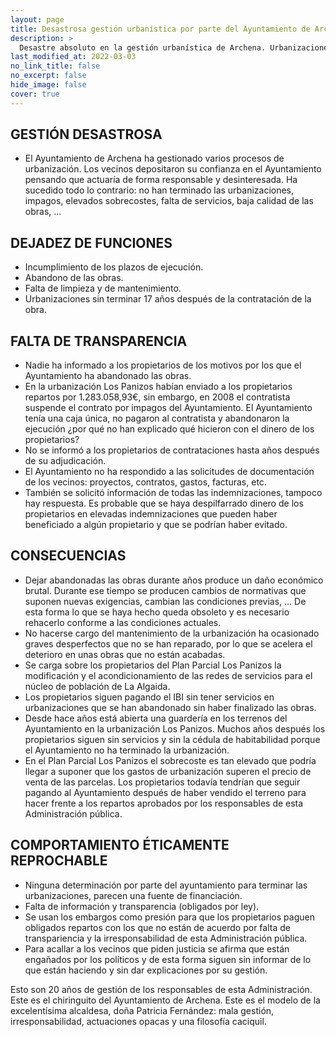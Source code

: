 ```yaml
---
layout: page
title: Desastrosa gestión urbanística por parte del Ayuntamiento de Archena
description: >
  Desastre absoluto en la gestión urbanística de Archena. Urbanizaciones no acabadas con más de 20 años desde su inicio y sobrecostes por encima del 100%.  
last_modified_at: 2022-03-03
no_link_title: false 
no_excerpt: false 
hide_image: false
cover: true
---
```


## GESTIÓN DESASTROSA
- El Ayuntamiento de Archena ha gestionado varios procesos de urbanización. Los vecinos depositaron su confianza en el Ayuntamiento pensando que actuaría de forma responsable y desinteresada. Ha sucedido todo lo contrario: no han terminado las urbanizaciones, impagos, elevados sobrecostes, falta de servicios, baja calidad de las obras, …

## DEJADEZ DE FUNCIONES
- Incumplimiento de los plazos de ejecución.
- Abandono de las obras.
- Falta de limpieza y de mantenimiento.
- Urbanizaciones sin terminar 17 años después de la contratación de la obra.

## FALTA DE TRANSPARENCIA
- Nadie ha informado a los propietarios de los motivos por los que el Ayuntamiento ha abandonado las obras.
- En la urbanización Los Panizos habían enviado a los propietarios repartos por 1.283.058,93€, sin embargo, en 2008 el contratista suspende el contrato por impagos del Ayuntamiento. El Ayuntamiento tenía una caja única, no pagaron al contratista y abandonaron la ejecución ¿por qué no han explicado qué hicieron con el dinero de los propietarios? 
- No se informó a los propietarios de contrataciones hasta años después de su adjudicación.
- El Ayuntamiento no ha respondido a las solicitudes de documentación de los vecinos: proyectos, contratos, gastos, facturas, etc.
- También se solicitó información de todas las indemnizaciones, tampoco hay respuesta. Es probable que se haya despilfarrado dinero de los propietarios en elevadas indemnizaciones que pueden haber beneficiado a algún propietario y que se podrían haber evitado.

## CONSECUENCIAS
- Dejar abandonadas las obras durante años produce un daño económico brutal. Durante ese tiempo se producen cambios de normativas que suponen nuevas exigencias, cambian las condiciones previas, … De esta forma lo que se haya hecho queda obsoleto y es necesario rehacerlo conforme a las condiciones actuales.
- No hacerse cargo del mantenimiento de la urbanización ha ocasionado graves desperfectos que no se han reparado, por lo que se acelera el deterioro en unas obras que no están acabadas. 
- Se carga sobre los propietarios del Plan Parcial Los Panizos la modificación y el acondicionamiento de las redes de servicios para el núcleo de población de La Algaida.
- Los propietarios siguen pagando el IBI sin tener servicios en urbanizaciones que se han abandonado sin haber finalizado las obras.
- Desde hace años está abierta una guardería en los terrenos del Ayuntamiento en la urbanización Los Panizos. Muchos años después los propietarios siguen sin servicios y sin la cédula de habitabilidad porque el Ayuntamiento no ha terminado la urbanización.
-	En el Plan Parcial Los Panizos el sobrecoste es tan elevado que podría llegar a suponer que los gastos de urbanización superen el precio de venta de las parcelas. Los propietarios todavía tendrían que seguir pagando al Ayuntamiento después de haber vendido el terreno para hacer frente a los repartos aprobados por los responsables de esta Administración pública.

## COMPORTAMIENTO ÉTICAMENTE REPROCHABLE
-	Ninguna determinación por parte del ayuntamiento para terminar las urbanizaciones, parecen una fuente de financiación.
- Falta de información y transparencia (obligados por ley).
- Se usan los embargos como presión para que los propietarios paguen obligados repartos con los que no están de acuerdo por falta de transpariencia y la irresponsabilidad de esta Administración pública.
- Para acallar a los vecinos que piden justicia se afirma que están engañados por los políticos y de esta forma siguen sin informar de lo que están haciendo y sin dar explicaciones por su gestión.
   
   
Esto son 20 años de gestión de los responsables de esta Administración. Este es el chiringuito del Ayuntamiento de Archena. Este es el modelo de la excelentísima alcaldesa, doña Patricia Fernández: mala gestión, irresponsabilidad, actuaciones opacas y una filosofía caciquil.